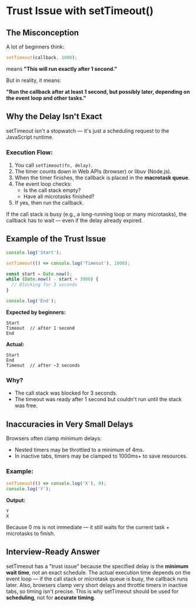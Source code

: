 # Trust Issue with setTimeout()

## The Misconception

A lot of beginners think:

```javascript
setTimeout(callback, 1000);
```

means
**"This will run exactly after 1 second."**

But in reality, it means:

**"Run the callback after at least 1 second, but possibly later, depending on the event loop and other tasks."**

## Why the Delay Isn't Exact

setTimeout isn't a stopwatch — it's just a scheduling request to the JavaScript runtime.

### Execution Flow:

1. You call `setTimeout(fn, delay)`.
2. The timer counts down in Web APIs (browser) or libuv (Node.js).
3. When the timer finishes, the callback is placed in the **macrotask queue**.
4. The event loop checks:
   - Is the call stack empty?
   - Have all microtasks finished?
5. If yes, then run the callback.

If the call stack is busy (e.g., a long-running loop or many microtasks), the callback has to wait — even if the delay already expired.

## Example of the Trust Issue

```javascript
console.log('Start');

setTimeout(() => console.log('Timeout'), 1000);

const start = Date.now();
while (Date.now() - start < 3000) {
  // Blocking for 3 seconds
}

console.log('End');
```

**Expected by beginners:**

```
Start
Timeout  // after 1 second
End
```

**Actual:**

```
Start
End
Timeout  // after ~3 seconds
```

### Why?

- The call stack was blocked for 3 seconds.
- The timeout was ready after 1 second but couldn't run until the stack was free.

## Inaccuracies in Very Small Delays

Browsers often clamp minimum delays:

- Nested timers may be throttled to a minimum of 4ms.
- In inactive tabs, timers may be clamped to 1000ms+ to save resources.

### Example:

```javascript
setTimeout(() => console.log('X'), 0);
console.log('Y');
```

**Output:**

```
Y
X
```

Because 0 ms is not immediate — it still waits for the current task + microtasks to finish.

## Interview-Ready Answer

setTimeout has a "trust issue" because the specified delay is the **minimum wait time**, not an exact schedule. The actual execution time depends on the event loop — if the call stack or microtask queue is busy, the callback runs later. Also, browsers clamp very short delays and throttle timers in inactive tabs, so timing isn't precise. This is why setTimeout should be used for **scheduling**, not for **accurate timing**.
